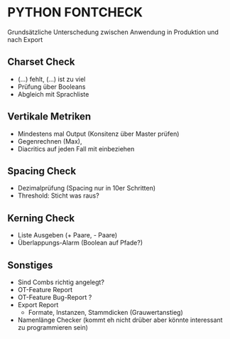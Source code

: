 # PYTHON FONTCHECK
Grundsätzliche Unterschedung zwischen Anwendung in Produktion und nach Export

## Charset Check
- (...) fehlt, (...) ist zu viel
- Prüfung über Booleans
- Abgleich mit Sprachliste
    
## Vertikale Metriken
- Mindestens mal Output (Konsitenz über Master prüfen)
- Gegenrechnen (Max), 
- Diacritics auf jeden Fall mit einbeziehen
    
## Spacing Check
- Dezimalprüfung (Spacing nur in 10er Schritten)
- Threshold: Sticht was raus?
    
## Kerning Check
- Liste Ausgeben (+ Paare, - Paare)
- Überlappungs-Alarm (Boolean auf Pfade?)

## Sonstiges
- Sind Combs richtig angelegt?
- OT-Feature Report
- OT-Feature Bug-Report ?
- Export Report
    - Formate, Instanzen, Stammdicken (Grauwertanstieg)
- Namenlänge Checker (kommt eh nicht drüber aber könnte interessant zu programmieren sein)

